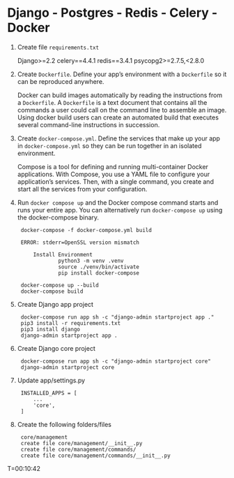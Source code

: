 # Django - Postgres - Redis - Celery - Docker

1. Create file `requirements.txt`

    Django>=2.2
    celery==4.4.1
    redis==3.4.1
    psycopg2>=2.7.5,<2.8.0


2. Create `Dockerfile`. Define your app’s environment with a `Dockerfile` so it can be reproduced anywhere.

    Docker can build images automatically by reading the instructions from a `Dockerfile`. A `Dockerfile` is a text document that contains all the commands a user could call on the command line to assemble an image. Using docker build users can create an automated build that executes several command-line instructions in succession.

3. Create `docker-compose.yml`. Define the services that make up your app in `docker-compose.yml` so they can be run together in an isolated environment.

    Compose is a tool for defining and running multi-container Docker applications. With Compose, you use a YAML file to configure your application’s services. Then, with a single command, you create and start all the services from your configuration. 

4. Run `docker compose up` and the Docker compose command starts and runs your entire app. You can alternatively run `docker-compose up` using the docker-compose binary.


        docker-compose -f docker-compose.yml build

        ERROR: stderr=OpenSSL version mismatch

            Install Environment 
                    python3 -m venv .venv
                    source ./venv/bin/activate
                    pip install docker-compose

        docker-compose up --build
        docker-compose build

5. Create Django app project

        docker-compose run app sh -c "django-admin startproject app ."
        pip3 install -r requirements.txt
        pip3 install django
        django-admin startproject app .

6. Create Django core project

        docker-compose run app sh -c "django-admin startproject core"
        django-admin startproject core

7. Update app/settings.py

        INSTALLED_APPS = [
            ...
            'core',
        ]

8. Create the following folders/files
    
        core/management
        create file core/management/__init__.py
        create file core/management/commands/
        create file core/management/commands/__init__.py

T=00:10:42